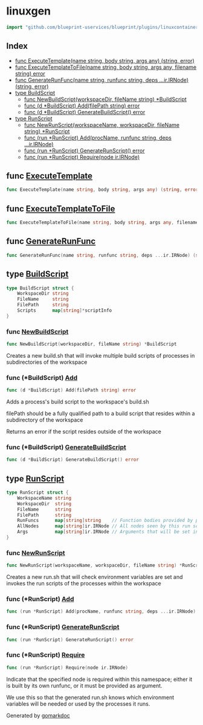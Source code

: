 <!-- Code generated by gomarkdoc. DO NOT EDIT -->

# linuxgen

```go
import "github.com/blueprint-uservices/blueprint/plugins/linuxcontainer/linuxgen"
```

## Index

- [func ExecuteTemplate\(name string, body string, args any\) \(string, error\)](<#ExecuteTemplate>)
- [func ExecuteTemplateToFile\(name string, body string, args any, filename string\) error](<#ExecuteTemplateToFile>)
- [func GenerateRunFunc\(name string, runfunc string, deps ...ir.IRNode\) \(string, error\)](<#GenerateRunFunc>)
- [type BuildScript](<#BuildScript>)
  - [func NewBuildScript\(workspaceDir, fileName string\) \*BuildScript](<#NewBuildScript>)
  - [func \(d \*BuildScript\) Add\(filePath string\) error](<#BuildScript.Add>)
  - [func \(d \*BuildScript\) GenerateBuildScript\(\) error](<#BuildScript.GenerateBuildScript>)
- [type RunScript](<#RunScript>)
  - [func NewRunScript\(workspaceName, workspaceDir, fileName string\) \*RunScript](<#NewRunScript>)
  - [func \(run \*RunScript\) Add\(procName, runfunc string, deps ...ir.IRNode\)](<#RunScript.Add>)
  - [func \(run \*RunScript\) GenerateRunScript\(\) error](<#RunScript.GenerateRunScript>)
  - [func \(run \*RunScript\) Require\(node ir.IRNode\)](<#RunScript.Require>)


<a name="ExecuteTemplate"></a>
## func [ExecuteTemplate](<https://github.com/blueprint-uservices/blueprint/blob/main/plugins/linuxcontainer/linuxgen/template.go#L17>)

```go
func ExecuteTemplate(name string, body string, args any) (string, error)
```



<a name="ExecuteTemplateToFile"></a>
## func [ExecuteTemplateToFile](<https://github.com/blueprint-uservices/blueprint/blob/main/plugins/linuxcontainer/linuxgen/template.go#L21>)

```go
func ExecuteTemplateToFile(name string, body string, args any, filename string) error
```



<a name="GenerateRunFunc"></a>
## func [GenerateRunFunc](<https://github.com/blueprint-uservices/blueprint/blob/main/plugins/linuxcontainer/linuxgen/runfunc.go#L21>)

```go
func GenerateRunFunc(name string, runfunc string, deps ...ir.IRNode) (string, error)
```



<a name="BuildScript"></a>
## type [BuildScript](<https://github.com/blueprint-uservices/blueprint/blob/main/plugins/linuxcontainer/linuxgen/build.sh.go#L22-L27>)



```go
type BuildScript struct {
    WorkspaceDir string
    FileName     string
    FilePath     string
    Scripts      map[string]*scriptInfo
}
```

<a name="NewBuildScript"></a>
### func [NewBuildScript](<https://github.com/blueprint-uservices/blueprint/blob/main/plugins/linuxcontainer/linuxgen/build.sh.go#L33>)

```go
func NewBuildScript(workspaceDir, fileName string) *BuildScript
```

Creates a new build.sh that will invoke multiple build scripts of processes in subdirectories of the workspace

<a name="BuildScript.Add"></a>
### func \(\*BuildScript\) [Add](<https://github.com/blueprint-uservices/blueprint/blob/main/plugins/linuxcontainer/linuxgen/build.sh.go#L50>)

```go
func (d *BuildScript) Add(filePath string) error
```

Adds a process's build script to the workspace's build.sh

filePath should be a fully qualified path to a build script that resides within a subdirectory of the workspace

Returns an error if the script resides outside of the workspace

<a name="BuildScript.GenerateBuildScript"></a>
### func \(\*BuildScript\) [GenerateBuildScript](<https://github.com/blueprint-uservices/blueprint/blob/main/plugins/linuxcontainer/linuxgen/build.sh.go#L71>)

```go
func (d *BuildScript) GenerateBuildScript() error
```



<a name="RunScript"></a>
## type [RunScript](<https://github.com/blueprint-uservices/blueprint/blob/main/plugins/linuxcontainer/linuxgen/run.sh.go#L16-L24>)



```go
type RunScript struct {
    WorkspaceName string
    WorkspaceDir  string
    FileName      string
    FilePath      string
    RunFuncs      map[string]string    // Function bodies provided by processes
    AllNodes      map[string]ir.IRNode // All nodes seen by this run script
    Args          map[string]ir.IRNode // Arguments that will be set in calling the environment
}
```

<a name="NewRunScript"></a>
### func [NewRunScript](<https://github.com/blueprint-uservices/blueprint/blob/main/plugins/linuxcontainer/linuxgen/run.sh.go#L30>)

```go
func NewRunScript(workspaceName, workspaceDir, fileName string) *RunScript
```

Creates a new run.sh that will check environment variables are set and invokes the run scripts of the processes within the workspace

<a name="RunScript.Add"></a>
### func \(\*RunScript\) [Add](<https://github.com/blueprint-uservices/blueprint/blob/main/plugins/linuxcontainer/linuxgen/run.sh.go#L54>)

```go
func (run *RunScript) Add(procName, runfunc string, deps ...ir.IRNode)
```



<a name="RunScript.GenerateRunScript"></a>
### func \(\*RunScript\) [GenerateRunScript](<https://github.com/blueprint-uservices/blueprint/blob/main/plugins/linuxcontainer/linuxgen/run.sh.go#L64>)

```go
func (run *RunScript) GenerateRunScript() error
```



<a name="RunScript.Require"></a>
### func \(\*RunScript\) [Require](<https://github.com/blueprint-uservices/blueprint/blob/main/plugins/linuxcontainer/linuxgen/run.sh.go#L50>)

```go
func (run *RunScript) Require(node ir.IRNode)
```

Indicate that the specified node is required within this namespace; either it is built by its own runfunc, or it must be provided as argument.

We use this so that the generated run.sh knows which environment variables will be needed or used by the processes it runs.

Generated by [gomarkdoc](<https://github.com/princjef/gomarkdoc>)
